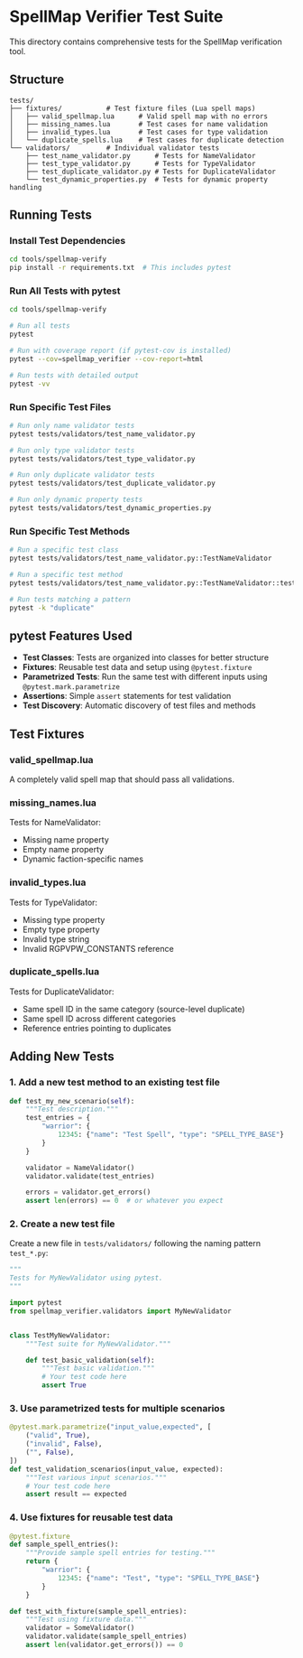 # SpellMap Verifier Test Suite

This directory contains comprehensive tests for the SpellMap verification tool.

## Structure

```
tests/
├── fixtures/           # Test fixture files (Lua spell maps)
│   ├── valid_spellmap.lua      # Valid spell map with no errors
│   ├── missing_names.lua       # Test cases for name validation
│   ├── invalid_types.lua       # Test cases for type validation
│   └── duplicate_spells.lua    # Test cases for duplicate detection
└── validators/         # Individual validator tests
    ├── test_name_validator.py      # Tests for NameValidator
    ├── test_type_validator.py      # Tests for TypeValidator
    ├── test_duplicate_validator.py # Tests for DuplicateValidator
    └── test_dynamic_properties.py  # Tests for dynamic property handling
```

## Running Tests

### Install Test Dependencies

```bash
cd tools/spellmap-verify
pip install -r requirements.txt  # This includes pytest
```

### Run All Tests with pytest

```bash
cd tools/spellmap-verify

# Run all tests
pytest

# Run with coverage report (if pytest-cov is installed)
pytest --cov=spellmap_verifier --cov-report=html

# Run tests with detailed output
pytest -vv
```

### Run Specific Test Files

```bash
# Run only name validator tests
pytest tests/validators/test_name_validator.py

# Run only type validator tests
pytest tests/validators/test_type_validator.py

# Run only duplicate validator tests
pytest tests/validators/test_duplicate_validator.py

# Run only dynamic property tests
pytest tests/validators/test_dynamic_properties.py
```

### Run Specific Test Methods

```bash
# Run a specific test class
pytest tests/validators/test_name_validator.py::TestNameValidator

# Run a specific test method
pytest tests/validators/test_name_validator.py::TestNameValidator::test_basic_name_validation

# Run tests matching a pattern
pytest -k "duplicate"
```


## pytest Features Used

- **Test Classes**: Tests are organized into classes for better structure
- **Fixtures**: Reusable test data and setup using `@pytest.fixture`
- **Parametrized Tests**: Run the same test with different inputs using `@pytest.mark.parametrize`
- **Assertions**: Simple `assert` statements for test validation
- **Test Discovery**: Automatic discovery of test files and methods

## Test Fixtures

### valid_spellmap.lua
A completely valid spell map that should pass all validations.

### missing_names.lua
Tests for NameValidator:
- Missing name property
- Empty name property
- Dynamic faction-specific names

### invalid_types.lua
Tests for TypeValidator:
- Missing type property
- Empty type property
- Invalid type string
- Invalid RGPVPW_CONSTANTS reference

### duplicate_spells.lua
Tests for DuplicateValidator:
- Same spell ID in the same category (source-level duplicate)
- Same spell ID across different categories
- Reference entries pointing to duplicates

## Adding New Tests

### 1. Add a new test method to an existing test file

```python
def test_my_new_scenario(self):
    """Test description."""
    test_entries = {
        "warrior": {
            12345: {"name": "Test Spell", "type": "SPELL_TYPE_BASE"}
        }
    }

    validator = NameValidator()
    validator.validate(test_entries)

    errors = validator.get_errors()
    assert len(errors) == 0  # or whatever you expect
```

### 2. Create a new test file

Create a new file in `tests/validators/` following the naming pattern `test_*.py`:

```python
"""
Tests for MyNewValidator using pytest.
"""

import pytest
from spellmap_verifier.validators import MyNewValidator


class TestMyNewValidator:
    """Test suite for MyNewValidator."""

    def test_basic_validation(self):
        """Test basic validation."""
        # Your test code here
        assert True
```

### 3. Use parametrized tests for multiple scenarios

```python
@pytest.mark.parametrize("input_value,expected", [
    ("valid", True),
    ("invalid", False),
    ("", False),
])
def test_validation_scenarios(input_value, expected):
    """Test various input scenarios."""
    # Your test code here
    assert result == expected
```

### 4. Use fixtures for reusable test data

```python
@pytest.fixture
def sample_spell_entries():
    """Provide sample spell entries for testing."""
    return {
        "warrior": {
            12345: {"name": "Test", "type": "SPELL_TYPE_BASE"}
        }
    }

def test_with_fixture(sample_spell_entries):
    """Test using fixture data."""
    validator = SomeValidator()
    validator.validate(sample_spell_entries)
    assert len(validator.get_errors()) == 0
```
